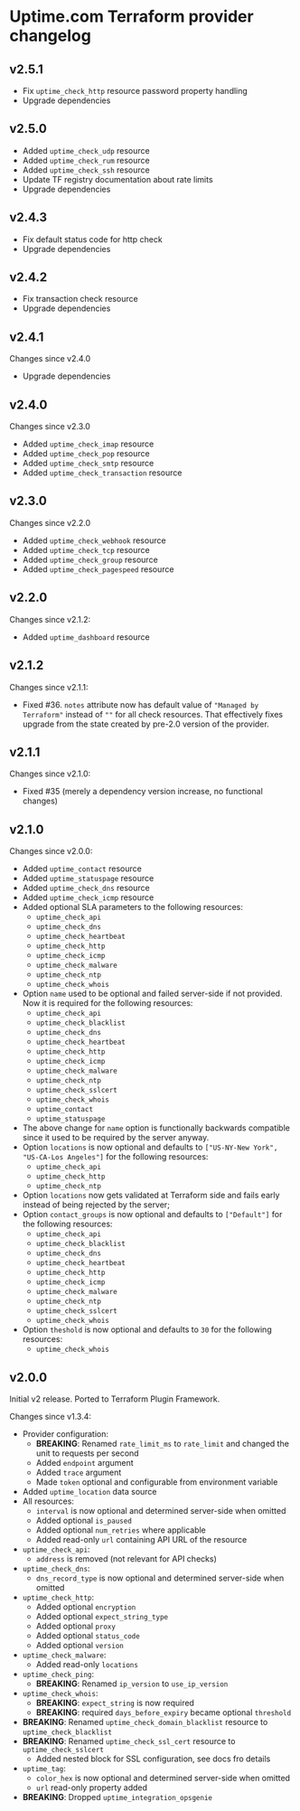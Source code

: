 # Uptime.com Terraform provider changelog

## v2.5.1

- Fix `uptime_check_http` resource password property handling
- Upgrade dependencies

## v2.5.0

- Added `uptime_check_udp` resource
- Added `uptime_check_rum` resource
- Added `uptime_check_ssh` resource
- Update TF registry documentation about rate limits
- Upgrade dependencies

## v2.4.3

- Fix default status code for http check
- Upgrade dependencies

## v2.4.2

- Fix transaction check resource
- Upgrade dependencies

## v2.4.1

Changes since v2.4.0

- Upgrade dependencies

## v2.4.0

Changes since v2.3.0

- Added `uptime_check_imap` resource
- Added `uptime_check_pop` resource
- Added `uptime_check_smtp` resource
- Added `uptime_check_transaction` resource

## v2.3.0

Changes since v2.2.0

- Added `uptime_check_webhook` resource
- Added `uptime_check_tcp` resource
- Added `uptime_check_group` resource
- Added `uptime_check_pagespeed` resource

## v2.2.0

Changes since v2.1.2:

- Added `uptime_dashboard` resource

## v2.1.2

Changes since v2.1.1:

- Fixed #36. `notes` attribute now has default value of `"Managed by Terraform"` instead of `""` for all check
  resources. That effectively fixes upgrade from the state created by pre-2.0 version of the provider.

## v2.1.1

Changes since v2.1.0:

- Fixed #35 (merely a dependency version increase, no functional changes)

## v2.1.0

Changes since v2.0.0:

- Added `uptime_contact` resource
- Added `uptime_statuspage` resource
- Added `uptime_check_dns` resource
- Added `uptime_check_icmp` resource
- Added optional SLA parameters to the following resources:
  - `uptime_check_api`
  - `uptime_check_dns`
  - `uptime_check_heartbeat`
  - `uptime_check_http`
  - `uptime_check_icmp`
  - `uptime_check_malware`
  - `uptime_check_ntp`
  - `uptime_check_whois`
- Option `name` used to be optional and failed server-side if not provided. Now it is required for the following
  resources:
  - `uptime_check_api`
  - `uptime_check_blacklist`
  - `uptime_check_dns`
  - `uptime_check_heartbeat`
  - `uptime_check_http`
  - `uptime_check_icmp`
  - `uptime_check_malware`
  - `uptime_check_ntp`
  - `uptime_check_sslcert`
  - `uptime_check_whois`
  - `uptime_contact`
  - `uptime_statuspage`
- The above change for `name` option is functionally backwards compatible since it used to be required by the server
  anyway.
- Option `locations` is now optional and defaults to `["US-NY-New York", "US-CA-Los Angeles"]` for the following
  resources:
  - `uptime_check_api`
  - `uptime_check_http`
  - `uptime_check_ntp`
- Option `locations` now gets validated at Terraform side and fails early instead of being rejected by the server;
- Option `contact_groups` is now optional and defaults to `["Default"]` for the following resources:
  - `uptime_check_api`
  - `uptime_check_blacklist`
  - `uptime_check_dns`
  - `uptime_check_heartbeat`
  - `uptime_check_http`
  - `uptime_check_icmp`
  - `uptime_check_malware`
  - `uptime_check_ntp`
  - `uptime_check_sslcert`
  - `uptime_check_whois`
- Option `theshold` is now optional and defaults to `30` for the following resources:
  - `uptime_check_whois`

## v2.0.0

Initial v2 release. Ported to Terraform Plugin Framework.

Changes since v1.3.4:

- Provider configuration:
  - **BREAKING**: Renamed `rate_limit_ms` to `rate_limit` and changed the unit to requests per second
  - Added `endpoint` argument
  - Added `trace` argument
  - Made `token` optional and configurable from environment variable
- Added `uptime_location` data source
- All resources:
  - `interval` is now optional and determined server-side when omitted
  - Added optional `is_paused`
  - Added optional `num_retries` where applicable
  - Added read-only `url` containing API URL of the resource
- `uptime_check_api`:
  - `address` is removed (not relevant for API checks)
- `uptime_check_dns`:
  - `dns_record_type` is now optional and determined server-side when omitted
- `uptime_check_http`:
  - Added optional `encryption`
  - Added optional `expect_string_type`
  - Added optional `proxy`
  - Added optional `status_code`
  - Added optional `version`
- `uptime_check_malware`:
  - Added read-only `locations`
- `uptime_check_ping`:
  - **BREAKING**: Renamed `ip_version` to `use_ip_version`
- `uptime_check_whois`:
  - **BREAKING**: `expect_string` is now required
  - **BREAKING**: required `days_before_expiry` became optional `threshold`
- **BREAKING**: Renamed `uptime_check_domain_blacklist` resource to `uptime_check_blacklist`
- **BREAKING**: Renamed `uptime_check_ssl_cert` resource to `uptime_check_sslcert`
  - Added nested block for SSL configuration, see docs fro details
- `uptime_tag`:
  - `color_hex` is now optional and determined server-side when omitted
  - `url` read-only property added
- **BREAKING**: Dropped `uptime_integration_opsgenie`
